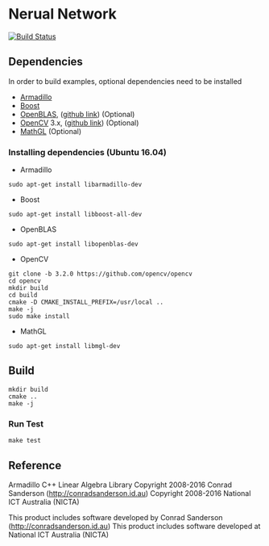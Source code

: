 Nerual Network
==============

[![Build Status](https://travis-ci.org/kiddos/nnet.svg?branch=master)](https://travis-ci.org/kiddos/nnet)


## Dependencies

In order to build examples, optional dependencies need to be installed

* [Armadillo](http://arma.sourceforge.net/)
* [Boost](http://www.boost.org/)
* [OpenBLAS](http://www.openblas.net/), ([github link](https://github.com/xianyi/OpenBLAS)) (Optional)
* [OpenCV](http://opencv.org/) 3.x, ([github link](https://github.com/opencv/opencv)) (Optional)
* [MathGL](http://mathgl.sourceforge.net/doc_en/Main.html) (Optional)

### Installing dependencies (Ubuntu 16.04)

* Armadillo

```shell
sudo apt-get install libarmadillo-dev
```

* Boost

```shell
sudo apt-get install libboost-all-dev
```

* OpenBLAS

```shell
sudo apt-get install libopenblas-dev
```

* OpenCV

```shell
git clone -b 3.2.0 https://github.com/opencv/opencv
cd opencv
mkdir build
cd build
cmake -D CMAKE_INSTALL_PREFIX=/usr/local ..
make -j
sudo make install
```

* MathGL

```shell
sudo apt-get install libmgl-dev
```

## Build

```shell
mkdir build
cmake ..
make -j
```

### Run Test

```shell
make test
```


## Reference

Armadillo C++ Linear Algebra Library
Copyright 2008-2016 Conrad Sanderson (http://conradsanderson.id.au)
Copyright 2008-2016 National ICT Australia (NICTA)

This product includes software developed by Conrad Sanderson (http://conradsanderson.id.au)
This product includes software developed at National ICT Australia (NICTA)
